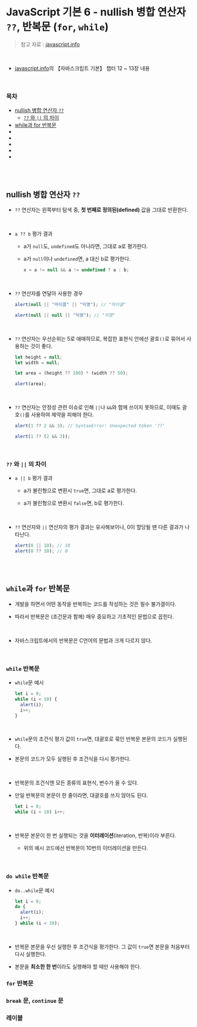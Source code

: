# JavaScript 기본 6 - nullish 병합 연산자 <code>??</code>, 반복문 (<code>for</code>, <code>while</code>)

> 참고 자료 : <a href="https://ko.javascript.info/">javascript.info</a>

<br/>

- <a href="https://ko.javascript.info/">javascript.info</a>의 【자바스크립트 기본】 챕터 12 ~ 13장 내용

<br/>

### 목차

- <a href="https://github.com/SangYoonLee1231/TIL/blob/main/JavaScript/javascript_basic6.md#nullish-%EB%B3%91%ED%95%A9-%EC%97%B0%EC%82%B0%EC%9E%90-">nullish 병합 연산자 <code>??</code></a>
  - <a href="https://github.com/SangYoonLee1231/TIL/blob/main/JavaScript/javascript_basic6.md#-%EC%99%80--%EC%9D%98-%EC%B0%A8%EC%9D%B4"><code>??</code> 와 <code>||</code> 의 차이</a>
- <a href="https://github.com/SangYoonLee1231/TIL/blob/main/JavaScript/javascript_basic6.md#while%EA%B3%BC-for-%EB%B0%98%EB%B3%B5%EB%AC%B8">while과 for 반복문</a>
- <a href=""></a>
- <a href=""></a>
- <a href=""></a>
- <a href=""></a>
- <a href=""></a>

<br/><br/>

## nullish 병합 연산자 <code>??</code>

- <code>??</code> 연산자는 왼쪽부터 탐색 중, <strong>첫 번째로 정의된(defined)</strong> 값을 그대로 반환한다.

<br/>

- <code>a ?? b</code> 평가 결과

  - a가 <code>null</code>도, <code>undefined</code>도 아니라면, 그대로 a로 평가한다.

  - a가 <code>null</code>이나 <code>undefined</code>면, a 대신 b로 평가한다.

    ```javascript
    x = a != null && a != undefined ? a : b;
    ```

<br/>

- <code>??</code> 연산자를 연달아 사용한 경우

  ```javascript
  alert(null || "마이클" || "익명"); // "마이클"

  alert(null || null || "익명"); // "익명"
  ```

<br/>

- <code>??</code> 연산자는 우선순위는 5로 애매하므로, 복잡한 표현식 안에선 괄호<code>()</code>로 묶어서 사용하는 것이 좋다.

  ```javascript
  let height = null;
  let width = null;

  let area = (height ?? 100) * (width ?? 50);

  alert(area);
  ```

<br/>

- <code>??</code> 연산자는 안정성 관련 이슈로 인해 <code>||</code>나 <code>&&</code>와 함께 쓰이지 못하므로, 이때도 괄호<code>()</code>를 사용하여 제약을 피해야 한다.

  ```javascript
  alert(1 ?? 2 && 3); // SyntaxError: Unexpected token '??'

  alert(1 ?? (2 && 3));
  ```

<br/>

### <code>??</code> 와 <code>||</code> 의 차이

- <code>a || b</code> 평가 결과

  - a가 불린형으로 변환시 <code>true</code>면, 그대로 a로 평가한다.

  - a가 불린형으로 변환시 <code>false</code>면, b로 평가한다.

<br/>

- <code>??</code> 연산자와 <code>||</code> 연산자의 평가 결과는 유사해보이나, 0이 할당될 땐
  다른 결과가 나타난다.

  ```javascript
  alert(0 || 10); // 10
  alert(0 ?? 10); // 0
  ```

<br/><br/>

## <code>while</code>과 <code>for</code> 반복문

- 개발을 하면서 어떤 동작을 반복하는 코드를 작성하는 것은 필수 불가결이다.

- 따라서 반복문은 (조건문과 함께) 매우 중요하고 기초적인 문법으로 꼽힌다.

<br/>

- 자바스크립트에서의 반복문은 C언어의 문법과 크게 다르지 않다.

<br/>

### <code>while</code> 반복문

- <code>while</code>문 예시

  ```javascript
  let i = 0;
  while (i < 10) {
    alert(i);
    i++;
  }
  ```

<br/>

- <code>while</code>문의 조건식 평가 값이 <code>true</code>면, 대괄호로 묶인 반복문 본문의 코드가 실행된다.

- 본문의 코드가 모두 실행된 후 조건식을 다시 평가한다.

<br/>

- 반복문의 조건식엔 모든 종류의 표현식, 변수가 올 수 있다.

- 만일 반복문의 본문이 한 줄이라면, 대괄호를 쓰지 않아도 된다.

  ```javascript
  let i = 0;
  while (i < 10) i++;
  ```

<br/>

- 반복문 본문이 한 번 실행되는 것을 <strong>이터레이션</strong>(iteration, 반복)이라 부른다.

  - 위의 예시 코드에선 반복문이 10번의 이터레이션을 만든다.

<br/>

### <code>do while</code> 반복문

- <code>do..while</code>문 예시

  ```javascript
  let i = 0;
  do {
    alert(i);
    i++;
  } while (i < 10);
  ```

<br/>

- 반복문 본문을 우선 실행한 후 조건식을 평가한다. 그 값이 <code>true</code>면 본문을 처음부터 다시 실행한다.

- 본문을 <strong>최소한 한 번</strong>이라도 실행해야 할 때만 사용해야 한다.

### <code>for</code> 반복문

### <code>break</code> 문, <code>continue</code> 문

### 레이블
